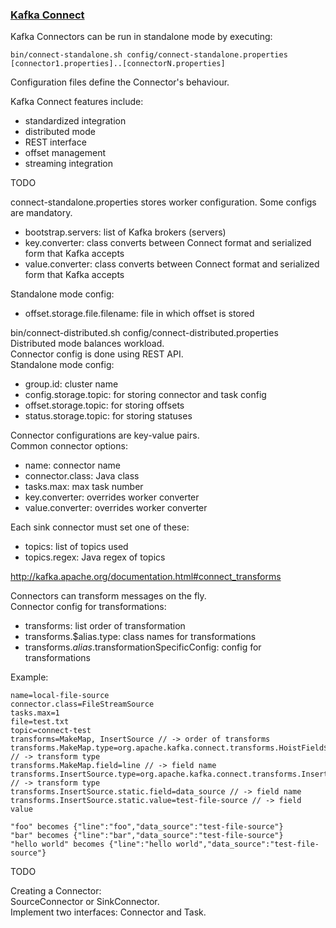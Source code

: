 ### [Kafka Connect](http://kafka.apache.org/documentation.html#connect)

Kafka Connectors can be run in standalone mode by executing:  
```
bin/connect-standalone.sh config/connect-standalone.properties [connector1.properties]..[connectorN.properties]
```
Configuration files define the Connector's behaviour.  

Kafka Connect features include:
* standardized integration
* distributed mode
* REST interface
* offset management
* streaming integration

TODO  

connect-standalone.properties stores worker configuration. Some configs are mandatory.
* bootstrap.servers: list of Kafka brokers (servers)
* key.converter: class converts between Connect format and serialized form that Kafka accepts
* value.converter: class converts between Connect format and serialized form that Kafka accepts

Standalone mode config:
* offset.storage.file.filename: file in which offset is stored

bin/connect-distributed.sh config/connect-distributed.properties  
Distributed mode balances workload.  
Connector config is done using REST API.  
Standalone mode config:
* group.id: cluster name
* config.storage.topic: for storing connector and task config
* offset.storage.topic: for storing offsets
* status.storage.topic: for storing statuses

Connector configurations are key-value pairs.  
Common connector options:
* name: connector name
* connector.class: Java class
* tasks.max: max task number
* key.converter: overrides worker converter
* value.converter: overrides worker converter

Each sink connector must set one of these:
* topics: list of topics used
* topics.regex: Java regex of topics

http://kafka.apache.org/documentation.html#connect_transforms

Connectors can transform messages on the fly.  
Connector config for transformations:
* transforms: list order of transformation
* transforms.$alias.type: class names for transformations
* transforms.$alias.$transformationSpecificConfig: config for transformations

Example:
```
name=local-file-source
connector.class=FileStreamSource
tasks.max=1
file=test.txt
topic=connect-test
transforms=MakeMap, InsertSource // -> order of transforms
transforms.MakeMap.type=org.apache.kafka.connect.transforms.HoistField$Value // -> transform type
transforms.MakeMap.field=line // -> field name
transforms.InsertSource.type=org.apache.kafka.connect.transforms.InsertField$Value // -> transform type
transforms.InsertSource.static.field=data_source // -> field name
transforms.InsertSource.static.value=test-file-source // -> field value

"foo" becomes {"line":"foo","data_source":"test-file-source"}
"bar" becomes {"line":"bar","data_source":"test-file-source"}
"hello world" becomes {"line":"hello world","data_source":"test-file-source"}
```
TODO  

Creating a Connector:  
SourceConnector or SinkConnector.  
Implement two interfaces: Connector and Task.  
